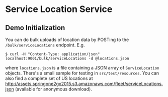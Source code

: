 # Service Location Service

## Demo Initialization

You can do bulk uploads of location data by POSTing to the `/bulk/serviceLocations` endpoint. E.g.

```
$ curl -H "Content-Type: application/json" localhost:9001/bulk/serviceLocations -d @locations.json
```

where `locations.json` is a file containing a JSON array of `ServiceLocation` objects.
There's a small sample for testing in `src/test/resources`. You can also find
a complete set of US locations at
http://assets.springone2gx2015.s3.amazonaws.com/fleet/serviceLocations.json
(available for anonymous download).
